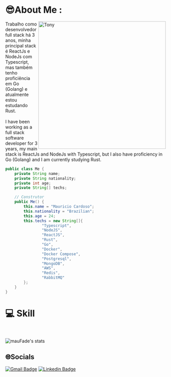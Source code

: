# 😎About Me :
<img max-width="400px" width="400px" align="right" alt="Tony" src="https://media4.giphy.com/media/12nyqXsnSLt6k8/giphy.gif"/>

Trabalho como desenvolvedor full stack há 3 anos, minha principal stack é ReactJs e NodeJs com Typescript, mas também tenho proficiência em Go (Golang) e atualmente estou estudando Rust. <br/><br/>
I have been working as a full stack software developer for 3 years, my main stack is ReactJs and NodeJs with Typescript, but I also have proficiency in Go (Golang) and I am currently studying Rust.

```java
public class Me {
    private String name;
    private String nationality;
    private int age;
    private String[] techs;

    // Construtor
    public Me() {
        this.name = "Mauricio Cardoso";
        this.nationality = "Brazilian";
        this.age = 24;
        this.techs = new String[]{
                "Typescript",
                "NodeJS",
                "ReactJS",
                "Rust",
                "Go",
                "Docker",
                "Docker Compose",
                "Postgresql",
                "MongoDB",
                "AWS",
                "Redis",
                "RabbitMQ"
        };
    }
}

 ```

# 💻 Skill
<br />

![mauFade's stats](https://github-readme-stats.vercel.app/api/top-langs/?username=mauFade&theme=tokyonight&hide_border=true)

## 🌐Socials
[![Gmail Badge](https://img.shields.io/badge/-mauricio.cds00@gmail.com-6633cc?style=flat-square&logo=Gmail&logoColor=white&link=mailto:mauricio.cds00@gmail.com)](mailto:mauricio.cds00@gmail.com) [![Linkedin Badge](https://img.shields.io/badge/-Mauricio%20Cardoso-6633cc?style=flat-square&logo=Linkedin&logoColor=white&link=https://www.linkedin.com/in/maucardooso/)](https://www.linkedin.com/in/maucardooso/) 
